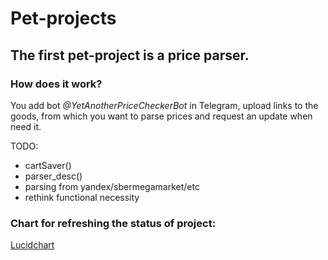 # Pet-projects

## The first pet-project is a **price parser**.

### How does it work?
You add bot *@YetAnotherPriceCheckerBot* in Telegram, upload links to the goods, from which you want to parse prices and request an update when need it.

TODO:
- cartSaver()
- parser_desc()
- parsing from yandex/sbermegamarket/etc
- rethink functional necessity

### Chart for refreshing the status of project:
[Lucidchart](https://lucid.app/lucidchart/c2999e21-7c36-45dd-a924-373aae9415a0/edit?viewport_loc=-11%2C-11%2C2164%2C1068%2C0_0&invitationId=inv_0d8ba88f-71af-409c-bb72-907a1073f0a1#)